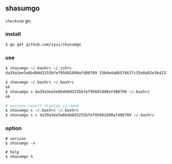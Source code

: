 ## shasumgo

`checksum` go.

### install

```sh
$ go get github.com/syui/shasumgo
```

### use

```sh
$ shasumgo ~/.bashrc ~/.zshrc
da39a3ee5e6b4b0d3255bfef95601890afd80709 336de4a66576637c35e0a02e3b4233fdb28798db

$ shasumgo ~/.bashrc ~/.bashrc
ok
$ shasumgo s da39a3ee5e6b4b0d3255bfef95601890afd80709 ~/.bashrc
ok

# success:result display is none
$ shasumgo c ~/.bashrc ~/.bashrc
$ shasumgo s c da39a3ee5e6b4b0d3255bfef95601890afd80709 ~/.bashrc
```

### option

```
# version
$ shasumgo -v

# help
$ shasumgo h
```
